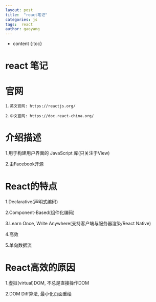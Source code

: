 ```yaml
---
layout: post
title:  "react笔记"
categories: js
tags:  react
author: gaoyang
---
```


* content
{:toc}

# react 笔记

# 官网

`1.英文官网: https://reactjs.org/`

`2.中文官网: https://doc.react-china.org/`

# 介绍描述

1.用于构建用户界面的 JavaScript 库(只关注于View)

2.由Facebook开源





# React的特点

1.Declarative(声明式编码)

2.Component-Based(组件化编码)

3.Learn Once, Write Anywhere(支持客户端与服务器渲染/React Native)

4.高效

5.单向数据流

# React高效的原因

1.虚拟(virtual)DOM, 不总是直接操作DOM

2.DOM Diff算法, 最小化页面重绘



